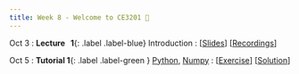 ```yaml
---
title: Week 8 - Welcome to CE3201 👏
---
```


Oct 3
: **Lecture &nbsp; 1**{: .label .label-blue}  Introduction
  : [[Slides](https://luminus.nus.edu.sg)] [[Recordings](https://luminus.nus.edu.sg)]

Oct 5 
: **Tutorial 1**{: .label .label-green } [Python](https://xiaoganghe.github.io/python-climate-visuals/chapters/data-analytics/python.html), [Numpy](https://xiaoganghe.github.io/python-climate-visuals/chapters/data-analytics/numpy.html)
  : [[Exercise](https://xiaoganghe.github.io/python-climate-visuals/chapters/data-analytics/python-exercise.html)] [[Solution](https://xiaoganghe.github.io/python-climate-visuals/chapters/data-analytics/python-solution.html)]
